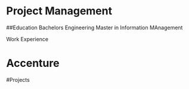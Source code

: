 # Project Management

##Education
Bachelors Engineering
Master in Information MAnagement

Work Experience 
# Accenture 

#Projects

